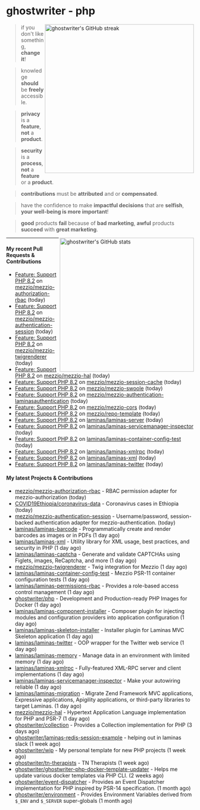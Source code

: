 # ghostwriter - php

<img alt="ghostwriter's GitHub streak" width="400px" align="right" src="https://github-readme-streak-stats.herokuapp.com/?cache_seconds=1800&user=ghostwriter">

> if you don't like something, **change it**!

> knowledge **should** be **freely** accessible.

> **privacy** is a **feature**, **not** a **product**.

> **security** is a **process**, **not** a **feature** or a **product**.

> **contributions** must be **attributed** and or **compensated**.

> have the confidence to make **impactful decisions** that are **selfish**, **your well-being is more important**!

> **good** products **fail** because of **bad marketing**, **awful** products **succeed** with **great marketing**.

<img alt="ghostwriter's GitHub stats" width="360px" align="right" src="https://github-readme-stats.vercel.app/api?cache_seconds=1800&username=ghostwriter&show_icons=true&count_private=true&hide_title=true&hide_rank=true&icon_color=333">

---

#### My recent Pull Requests & Contributions

- [Feature: Support PHP 8.2](https://github.com/mezzio/mezzio-authorization-rbac/pull/23) on [mezzio/mezzio-authorization-rbac](https://github.com/mezzio/mezzio-authorization-rbac) (today)
- [Feature: Support PHP 8.2](https://github.com/mezzio/mezzio-authentication-session/pull/25) on [mezzio/mezzio-authentication-session](https://github.com/mezzio/mezzio-authentication-session) (today)
- [Feature: Support PHP 8.2](https://github.com/mezzio/mezzio-twigrenderer/pull/24) on [mezzio/mezzio-twigrenderer](https://github.com/mezzio/mezzio-twigrenderer) (today)
- [Feature: Support PHP 8.2](https://github.com/mezzio/mezzio-hal/pull/63) on [mezzio/mezzio-hal](https://github.com/mezzio/mezzio-hal) (today)
- [Feature: Support PHP 8.2](https://github.com/mezzio/mezzio-session-cache/pull/34) on [mezzio/mezzio-session-cache](https://github.com/mezzio/mezzio-session-cache) (today)
- [Feature: Support PHP 8.2](https://github.com/mezzio/mezzio-swoole/pull/105) on [mezzio/mezzio-swoole](https://github.com/mezzio/mezzio-swoole) (today)
- [Feature: Support PHP 8.2](https://github.com/mezzio/mezzio-authentication-laminasauthentication/pull/23) on [mezzio/mezzio-authentication-laminasauthentication](https://github.com/mezzio/mezzio-authentication-laminasauthentication) (today)
- [Feature: Support PHP 8.2](https://github.com/mezzio/mezzio-cors/pull/49) on [mezzio/mezzio-cors](https://github.com/mezzio/mezzio-cors) (today)
- [Feature: Support PHP 8.2](https://github.com/mezzio/repo-template/pull/18) on [mezzio/repo-template](https://github.com/mezzio/repo-template) (today)
- [Feature: Support PHP 8.2](https://github.com/laminas/laminas-server/pull/55) on [laminas/laminas-server](https://github.com/laminas/laminas-server) (today)
- [Feature: Support PHP 8.2](https://github.com/laminas/laminas-servicemanager-inspector/pull/12) on [laminas/laminas-servicemanager-inspector](https://github.com/laminas/laminas-servicemanager-inspector) (today)
- [Feature: Support PHP 8.2](https://github.com/laminas/laminas-container-config-test/pull/17) on [laminas/laminas-container-config-test](https://github.com/laminas/laminas-container-config-test) (today)
- [Feature: Support PHP 8.2](https://github.com/laminas/laminas-xmlrpc/pull/30) on [laminas/laminas-xmlrpc](https://github.com/laminas/laminas-xmlrpc) (today)
- [Feature: Support PHP 8.2](https://github.com/laminas/laminas-xml/pull/16) on [laminas/laminas-xml](https://github.com/laminas/laminas-xml) (today)
- [Feature: Support PHP 8.2](https://github.com/laminas/laminas-twitter/pull/30) on [laminas/laminas-twitter](https://github.com/laminas/laminas-twitter) (today)

#### My latest Projects & Contributions

- [mezzio/mezzio-authorization-rbac](https://github.com/mezzio/mezzio-authorization-rbac) - RBAC permission adapter for mezzio-authorization (today)
- [COVID19Ethiopia/coronavirus-data](https://github.com/COVID19Ethiopia/coronavirus-data) - Coronavirus cases in Ethiopia (today)
- [mezzio/mezzio-authentication-session](https://github.com/mezzio/mezzio-authentication-session) - Username/password, session-backed authentication adapter for mezzio-authentication. (today)
- [laminas/laminas-barcode](https://github.com/laminas/laminas-barcode) - Programmatically create and render barcodes as images or in PDFs (1 day ago)
- [laminas/laminas-xml](https://github.com/laminas/laminas-xml) - Utility library for XML usage, best practices, and security in PHP (1 day ago)
- [laminas/laminas-captcha](https://github.com/laminas/laminas-captcha) - Generate and validate CAPTCHAs using Figlets, images, ReCaptcha, and more (1 day ago)
- [mezzio/mezzio-twigrenderer](https://github.com/mezzio/mezzio-twigrenderer) - Twig integration for Mezzio (1 day ago)
- [laminas/laminas-container-config-test](https://github.com/laminas/laminas-container-config-test) - Mezzio PSR-11 container configuration tests (1 day ago)
- [laminas/laminas-permissions-rbac](https://github.com/laminas/laminas-permissions-rbac) - Provides a role-based access control management (1 day ago)
- [ghostwriter/php](https://github.com/ghostwriter/php) - Development and Production-ready PHP Images for Docker (1 day ago)
- [laminas/laminas-component-installer](https://github.com/laminas/laminas-component-installer) - Composer plugin for injecting modules and configuration providers into application configuration (1 day ago)
- [laminas/laminas-skeleton-installer](https://github.com/laminas/laminas-skeleton-installer) - Installer plugin for Laminas MVC Skeleton application (1 day ago)
- [laminas/laminas-twitter](https://github.com/laminas/laminas-twitter) - OOP wrapper for the Twitter web service (1 day ago)
- [laminas/laminas-memory](https://github.com/laminas/laminas-memory) - Manage data in an environment with limited memory (1 day ago)
- [laminas/laminas-xmlrpc](https://github.com/laminas/laminas-xmlrpc) - Fully-featured XML-RPC server and client implementations (1 day ago)
- [laminas/laminas-servicemanager-inspector](https://github.com/laminas/laminas-servicemanager-inspector) - Make your autowiring reliable (1 day ago)
- [laminas/laminas-migration](https://github.com/laminas/laminas-migration) - Migrate Zend Framework MVC applications, Expressive applications, Apigility applications, or third-party libraries to target Laminas. (1 day ago)
- [mezzio/mezzio-hal](https://github.com/mezzio/mezzio-hal) - Hypertext Application Language implementation for PHP and PSR-7 (1 day ago)
- [ghostwriter/collection](https://github.com/ghostwriter/collection) - Provides a Collection implementation for PHP (3 days ago)
- [ghostwriter/laminas-redis-session-example](https://github.com/ghostwriter/laminas-redis-session-example) - helping out in laminas slack (1 week ago)
- [ghostwriter/wip](https://github.com/ghostwriter/wip) - My personal template for new PHP projects (1 week ago)
- [ghostwriter/tn-therapists](https://github.com/ghostwriter/tn-therapists) - TN Therapists (1 week ago)
- [ghostwriter/ghostwriter-php-docker-template-updater](https://github.com/ghostwriter/ghostwriter-php-docker-template-updater) - Helps me update various docker templates via PHP CLI. (2 weeks ago)
- [ghostwriter/event-dispatcher](https://github.com/ghostwriter/event-dispatcher) - Provides an Event Dispatcher implementation for PHP inspired by PSR-14 specification. (1 month ago)
- [ghostwriter/environment](https://github.com/ghostwriter/environment) - Provides Environment Variables derived from `$_ENV` and `$_SERVER` super-globals (1 month ago)
